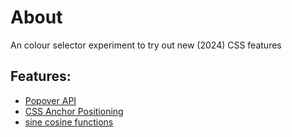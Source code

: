# About 
An colour selector experiment to try out new (2024) CSS features

## Features:
- [Popover API](https://developer.mozilla.org/en-US/docs/Web/API/Popover_API)
- [CSS Anchor Positioning](https://developer.mozilla.org/en-US/docs/Web/CSS/CSS_anchor_positioning)
- [sine cosine functions](https://developer.mozilla.org/en-US/docs/Web/CSS/sin)